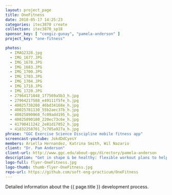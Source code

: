 ```yaml
---
layout: project_page
title: OneFitness
date: 2018-05-17 14:25:23
categories: itec3870 create
collection: itec3870_sp18
sponsor_key: [ "cengiz-gunay", "pamela-anderson" ]
project_key: "one-fitness"

photos:
  - IMAG2328.jpg
  - IMG_1677.JPG
  - IMG_1678.JPG
  - IMG_1683.JPG
  - IMG_1700.JPG
  - IMG_1703.JPG
  - IMG_1704.JPG
  - IMG_1718.JPG
  - IMG_1720.JPG
  - 27964171048_1f7569a5b3_h.jpg
  - 27964217588_e49111f5fe_h.jpg
  - 40025738280_46bd34168e_h.jpg
  - 40025781130_55b2aec37b_h.jpg
  - 40025890060_fc09add195_h.jpg
  - 40025890180_220ec73c6e_h.jpg
  - 41790411242_2e81d17052_h.jpg
  - 41832258701_7c705a927a_h.jpg
phrase: "GGC Exercise Science Discipline mobile fitness app"
screencast-youtube: JokdDdCyesY
members: Ariella Hernandez, Katrina Smith, Wil Nazario
client: "Dr. Pam Anderson"
client-url: http://www.ggc.edu/about-ggc/directory/pamela-anderson
description: "Get in shape & be healthy: flexible workout plans to help user plan their workouts while keeping track of their past performance!"
logo-full: flyer-OneFitness.jpg
logo-thumb: thumb-flyer-OneFitness.jpg
repo-url: https://github.com/soft-eng-practicum/OneFitness
---
```


Detailed information about the {{ page.title }} development process.

<!-- lightgallery -->
<script src="https://code.jquery.com/jquery-2.2.4.min.js"></script>
<script src="https://cdn.jsdelivr.net/lightgallery/1.3.7/js/lightgallery.min.js">
</script>
<script src="https://cdn.jsdelivr.net/g/lg-zoom"></script>

<script type="text/javascript">

    $(document).ready(function() {

        $("body").lightGallery({

            zoom: true,
            selector: 'a#lightgallery',
            selectWithin: 'body'

        });

    });

</script>

[ggc]: http://www.ggc.edu
[gunay-ggc]: http://www.ggc.edu/about-ggc/directory/cengiz-gunay
[create]: https://www.facebook.com/georgiagwinnett/photos/ms.c.eJxdz0EKADEMAsAflaYx0fz~;Ywt7KNTrIIqxo3IaRSkD4IornDFRV5uwX9HusMxUeQZ04Xm3FN6jHJmg0gXHRW3N4P~;0Ay4NMx8~-.bps.a.10153964573906447.1073741919.78573401446/10153964578831447/?type=3&theater
